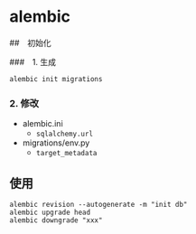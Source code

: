 # alembic 

##　初始化

###　1. 生成
```shell
alembic init migrations
```

### 2. 修改
- alembic.ini
  - `sqlalchemy.url`
- migrations/env.py
  - `target_metadata`

## 使用
```
alembic revision --autogenerate -m "init db"
alembic upgrade head
alembic downgrade "xxx"
```